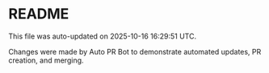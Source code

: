 # README

This file was auto-updated on 2025-10-16 16:29:51 UTC.

Changes were made by Auto PR Bot to demonstrate automated updates, PR creation, and merging.
